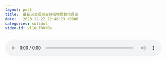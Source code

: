 ```yaml
---
layout: post
title:  最新天文观测支持暗物质替代理论
date:   2020-12-22 22:48:23 +0800
categories: solidot
video-id: vl1OuT0NtBs
---
```


<audio src="/assets/4a4ffacca95795527bb6d08053f31d33.mp3" style="width: 100%;" controls></audio>

